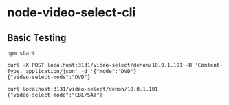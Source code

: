 # node-video-select-cli

## Basic Testing

```
npm start

curl -X POST localhost:3131/video-select/denon/10.0.1.101 -H 'Content-Type: application/json' -d '{"mode":"DVD"}'
{"video-select-mode":"DVD"}

curl localhost:3131/video-select/denon/10.0.1.101
{"video-select-mode":"CBL/SAT"}
```
